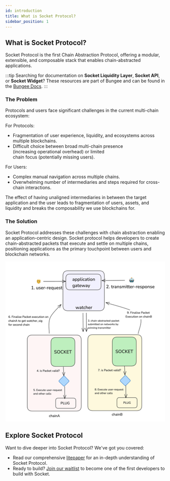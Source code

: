 ```yaml
---
id: introduction
title: What is Socket Protocol?
sidebar_position: 1
---
```


## What is Socket Protocol?

Socket Protocol is the first Chain Abstraction Protocol, offering a modular, extensible, and composable stack that enables chain-abstracted applications.

:::tip
Searching for documentation on **Socket Liquidity Layer**, **Socket API**, or **Socket Widget**? These resources are part of Bungee and can be found in the [Bungee Docs](https://docs.bungee.exchange/).
:::

### The Problem

Protocols and users face significant challenges in the current multi-chain ecosystem:

For Protocols:

- Fragmentation of user experience, liquidity, and ecosystems across multiple blockchains.
- Difficult choice between broad multi-chain presence (increasing operational overhead) or limited chain focus (potentially missing users).

For Users:

- Complex manual navigation across multiple chains.
- Overwhelming number of intermediaries and steps required for cross-chain interactions.

The effect of having unaligned intermediaries in between the target application and the user leads to fragmentation of users, assets, and liquidity and breaks the composability we use blockchains for.

### The Solution

Socket Protocol addresses these challenges with chain abstraction enabling an application-centric design. Socket protocol helps developers to create chain-abstracted packets that execute and settle on multiple chains, positioning applications as the primary touchpoint between users and blockchain networks.

![Socket Protocol](../static/img/socketprotocol.png)

## Explore Socket Protocol

Want to dive deeper into Socket Protocol? We've got you covered:

- Read our comprehensive [litepaper](https://media.socket.tech/SocketProtocol_v1.pdf) for an in-depth understanding of Socket Protocol.
- Ready to build? [Join our waitlist](https://forms.gle/8hgm4miEyEcaBc8x5) to become one of the first developers to build with Socket.
